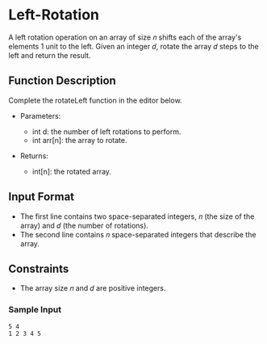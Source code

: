 # Left-Rotation

A left rotation operation on an array of size 𝑛 shifts each of the array's elements 1 unit to the left. Given an integer 𝑑, rotate the array 𝑑 steps to the left and return the result.

## Function Description

Complete the rotateLeft function in the editor below.

- Parameters:
  * int d: the number of left rotations to perform.
  * int arr[n]: the array to rotate.
 
- Returns:
  * int[n]: the rotated array.
 
## Input Format
- The first line contains two space-separated integers, 𝑛 (the size of the array) and 𝑑 (the number of rotations).
- The second line contains 𝑛 space-separated integers that describe the array.

## Constraints
- The array size 𝑛 and 𝑑 are positive integers.

### Sample Input
```
5 4
1 2 3 4 5

```
